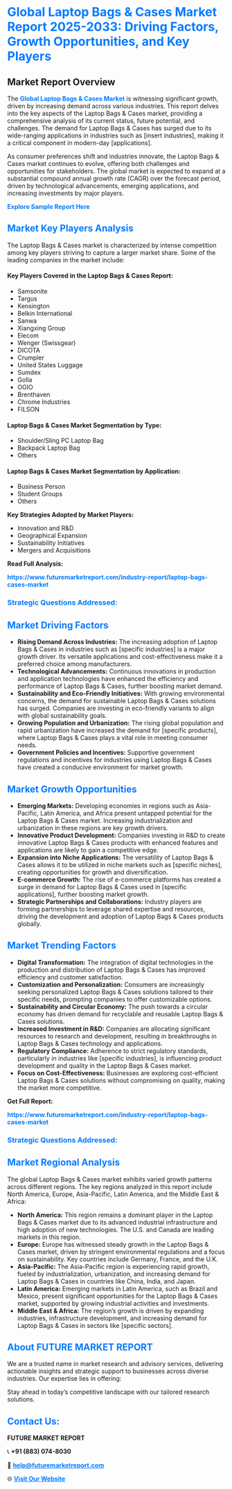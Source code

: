 <h1 style="color: #007BFF;">Global Laptop Bags & Cases Market Report 2025-2033: Driving Factors, Growth Opportunities, and Key Players</h1>

<section id="overview">
<h2>Market Report Overview</h2>
<p>The <a href="https://www.futuremarketreport.com/industry-report/laptop-bags-cases-market" style="color: #007BFF; text-decoration: none;"><strong>Global Laptop Bags & Cases Market</strong></a> is witnessing significant growth, driven by increasing demand across various industries. This report delves into the key aspects of the Laptop Bags & Cases market, providing a comprehensive analysis of its current status, future potential, and challenges. The demand for Laptop Bags & Cases has surged due to its wide-ranging applications in industries such as [insert industries], making it a critical component in modern-day [applications].</p>
<p>As consumer preferences shift and industries innovate, the Laptop Bags & Cases market continues to evolve, offering both challenges and opportunities for stakeholders. The global market is expected to expand at a substantial compound annual growth rate (CAGR) over the forecast period, driven by technological advancements, emerging applications, and increasing investments by major players.</p>
</section>

<section id="overview">
<p><a href="https://www.futuremarketreport.com/request-sample/reportId=109207" style="color: #007BFF; text-decoration: none;"><strong>Explore Sample Report Here</strong></a></p>
</section>

<section id="key-players">
<h2 style="color: #007BFF;">Market Key Players Analysis</h2>
<p>The Laptop Bags & Cases market is characterized by intense competition among key players striving to capture a larger market share. Some of the leading companies in the market include:</p>
<h4>Key Players Covered in the Laptop Bags & Cases Report:</h4>
<ul><li>Samsonite</li><li>Targus</li><li>Kensington</li><li>Belkin International</li><li>Sanwa</li><li>Xiangxing Group</li><li>Elecom</li><li>Wenger (Swissgear)</li><li>DICOTA</li><li>Crumpler</li><li>United States Luggage</li><li>Sumdex</li><li>Golla</li><li>OGIO</li><li>Brenthaven</li><li>Chrome Industries</li><li>FILSON</li></ul>
<h4>Laptop Bags & Cases Market Segmentation by Type:</h4>
<ul><li>Shoulder/Sling PC Laptop Bag</li><li>Backpack Laptop Bag</li><li>Others</li></ul>

<h4>Laptop Bags & Cases Market Segmentation by Application:</h4>
<ul><li>Business Person</li><li>Student Groups</li><li>Others</li></ul>
<p><strong>Key Strategies Adopted by Market Players:</strong></p>
<ul>
<li>Innovation and R&D</li>
<li>Geographical Expansion</li>
<li>Sustainability Initiatives</li>
<li>Mergers and Acquisitions</li>
</ul>
</section>

<section>
<p><strong>Read Full Analysis: </strong></p><a href="https://www.futuremarketreport.com/industry-report/laptop-bags-cases-market" style="color: #007BFF; text-decoration: none;"><strong>https://www.futuremarketreport.com/industry-report/laptop-bags-cases-market</strong></a>
<h3 style="color: #007BFF;">Strategic Questions Addressed:</h3>
</section>

<section id="driving-factors">
<h2 style="color: #007BFF;">Market Driving Factors</h2>
<ul>
<li><strong>Rising Demand Across Industries:</strong> The increasing adoption of Laptop Bags & Cases in industries such as [specific industries] is a major growth driver. Its versatile applications and cost-effectiveness make it a preferred choice among manufacturers.</li>
<li><strong>Technological Advancements:</strong> Continuous innovations in production and application technologies have enhanced the efficiency and performance of Laptop Bags & Cases, further boosting market demand.</li>
<li><strong>Sustainability and Eco-Friendly Initiatives:</strong> With growing environmental concerns, the demand for sustainable Laptop Bags & Cases solutions has surged. Companies are investing in eco-friendly variants to align with global sustainability goals.</li>
<li><strong>Growing Population and Urbanization:</strong> The rising global population and rapid urbanization have increased the demand for [specific products], where Laptop Bags & Cases plays a vital role in meeting consumer needs.</li>
<li><strong>Government Policies and Incentives:</strong> Supportive government regulations and incentives for industries using Laptop Bags & Cases have created a conducive environment for market growth.</li>
</ul>
</section>

<section id="growth-opportunities">
<h2 style="color: #007BFF;">Market Growth Opportunities</h2>
<ul>
<li><strong>Emerging Markets:</strong> Developing economies in regions such as Asia-Pacific, Latin America, and Africa present untapped potential for the Laptop Bags & Cases market. Increasing industrialization and urbanization in these regions are key growth drivers.</li>
<li><strong>Innovative Product Development:</strong> Companies investing in R&D to create innovative Laptop Bags & Cases products with enhanced features and applications are likely to gain a competitive edge.</li>
<li><strong>Expansion into Niche Applications:</strong> The versatility of Laptop Bags & Cases allows it to be utilized in niche markets such as [specific niches], creating opportunities for growth and diversification.</li>
<li><strong>E-commerce Growth:</strong> The rise of e-commerce platforms has created a surge in demand for Laptop Bags & Cases used in [specific applications], further boosting market growth.</li>
<li><strong>Strategic Partnerships and Collaborations:</strong> Industry players are forming partnerships to leverage shared expertise and resources, driving the development and adoption of Laptop Bags & Cases products globally.</li>
</ul>
</section>

<section id="trending-factors">
<h2 style="color: #007BFF;">Market Trending Factors</h2>
<ul>
<li><strong>Digital Transformation:</strong> The integration of digital technologies in the production and distribution of Laptop Bags & Cases has improved efficiency and customer satisfaction.</li>
<li><strong>Customization and Personalization:</strong> Consumers are increasingly seeking personalized Laptop Bags & Cases solutions tailored to their specific needs, prompting companies to offer customizable options.</li>
<li><strong>Sustainability and Circular Economy:</strong> The push towards a circular economy has driven demand for recyclable and reusable Laptop Bags & Cases solutions.</li>
<li><strong>Increased Investment in R&D:</strong> Companies are allocating significant resources to research and development, resulting in breakthroughs in Laptop Bags & Cases technology and applications.</li>
<li><strong>Regulatory Compliance:</strong> Adherence to strict regulatory standards, particularly in industries like [specific industries], is influencing product development and quality in the Laptop Bags & Cases market.</li>
<li><strong>Focus on Cost-Effectiveness:</strong> Businesses are exploring cost-efficient Laptop Bags & Cases solutions without compromising on quality, making the market more competitive.</li>
</ul>
</section>

<section>
<p><strong>Get Full Report: </strong></p><a href="https://www.futuremarketreport.com/industry-report/laptop-bags-cases-market" style="color: #007BFF; text-decoration: none;"><strong>https://www.futuremarketreport.com/industry-report/laptop-bags-cases-market</strong></a>
<h3 style="color: #007BFF;">Strategic Questions Addressed:</h3>
</section>


<section id="regional-analysis">
<h2 style="color: #007BFF;">Market Regional Analysis</h2>
<p>The global Laptop Bags & Cases market exhibits varied growth patterns across different regions. The key regions analyzed in this report include North America, Europe, Asia-Pacific, Latin America, and the Middle East & Africa:</p>
<ul>
<li><strong>North America:</strong> This region remains a dominant player in the Laptop Bags & Cases market due to its advanced industrial infrastructure and high adoption of new technologies. The U.S. and Canada are leading markets in this region.</li>
<li><strong>Europe:</strong> Europe has witnessed steady growth in the Laptop Bags & Cases market, driven by stringent environmental regulations and a focus on sustainability. Key countries include Germany, France, and the U.K.</li>
<li><strong>Asia-Pacific:</strong> The Asia-Pacific region is experiencing rapid growth, fueled by industrialization, urbanization, and increasing demand for Laptop Bags & Cases in countries like China, India, and Japan.</li>
<li><strong>Latin America:</strong> Emerging markets in Latin America, such as Brazil and Mexico, present significant opportunities for the Laptop Bags & Cases market, supported by growing industrial activities and investments.</li>
<li><strong>Middle East & Africa:</strong> The region’s growth is driven by expanding industries, infrastructure development, and increasing demand for Laptop Bags & Cases in sectors like [specific sectors].</li>
</ul>
</section>

<footer>
<h2 style="color: #007BFF;">About FUTURE MARKET REPORT</h2>
<p>We are a trusted name in market research and advisory services, delivering actionable insights and strategic support to businesses across diverse industries. Our expertise lies in offering:</p>

<p>Stay ahead in today’s competitive landscape with our tailored research solutions.</p>

<h2 style="color: #007BFF;">Contact Us:</h2>
<p><strong>FUTURE MARKET REPORT</strong></p>
<p>📞 <strong>+91 (883) 074-8030</strong></p>
<p>📧 <strong><a href="mailto:help@futuremarketreport.com" style="color: #007BFF;">help@futuremarketreport.com</a></strong></p>
<p>🌐 <strong><a href="https://www.futuremarketreport.com/" style="color: #007BFF;">Visit Our Website</a></strong></p>
</footer>